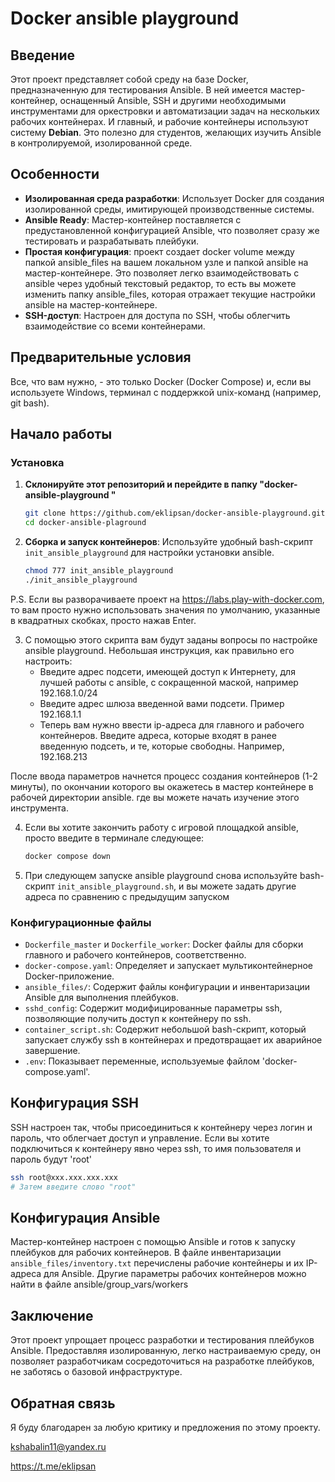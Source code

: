 # Docker ansible playground

## Введение

Этот проект представляет собой среду на базе Docker, предназначенную для тестирования Ansible. В ней имеется мастер-контейнер, оснащенный Ansible, SSH и другими необходимыми инструментами для оркестровки и автоматизации задач на нескольких рабочих контейнерах. И главный, и рабочие контейнеры используют систему **Debian**. Это полезно для студентов, желающих изучить Ansible в контролируемой, изолированной среде.

## Особенности

- **Изолированная среда разработки**: Использует Docker для создания изолированной среды, имитирующей производственные системы.
- **Ansible Ready**: Мастер-контейнер поставляется с предустановленной конфигурацией Ansible, что позволяет сразу же тестировать и разрабатывать плейбуки.
- **Простая конфигурация**: проект создает docker volume между папкой ansible_files на вашем локальном узле и папкой ansible на мастер-контейнере. Это позволяет легко взаимодействовать с ansible через удобный текстовый редактор, то есть вы можете изменить папку ansible_files, которая отражает текущие настройки ansible на мастер-контейнере.
- **SSH-доступ**: Настроен для доступа по SSH, чтобы облегчить взаимодействие со всеми контейнерами.

## Предварительные условия

Все, что вам нужно, - это только Docker (Docker Compose) и, если вы используете Windows, терминал с поддержкой unix-команд (например, git bash).

## Начало работы

### Установка
1. **Склонируйте этот репозиторий и перейдите в папку "docker-ansible-playground "**
   ```bash
   git clone https://github.com/eklipsan/docker-ansible-playground.git
   cd docker-ansible-plaground
   ```
2. **Сборка и запуск контейнеров**:
   Используйте удобный bash-скрипт `init_ansible_playground` для настройки  установки ansible.
   ```bash
   chmod 777 init_ansible_playground
   ./init_ansible_playground
   ```
P.S. Если вы разворачиваете проект на https://labs.play-with-docker.com, то вам просто нужно использовать значения по умолчанию, указанные в квадратных скобках, просто нажав Enter.

3. С помощью этого скрипта вам будут заданы вопросы по настройке ansible playground. Небольшая инструкция, как правильно его настроить:
   - Введите адрес подсети, имеющей доступ к Интернету, для лучшей работы с ansible, с сокращенной маской, например 192.168.1.0/24
   - Введите адрес шлюза введенной вами подсети. Пример 192.168.1.1
   - Теперь вам нужно ввести ip-адреса для главного и рабочего контейнеров. Введите адреса, которые входят в ранее введенную подсеть, и те, которые свободны. Например, 192.168.213

После ввода параметров начнется процесс создания контейнеров (1-2 минуты), по окончании которого вы окажетесь в мастер контейнере в рабочей директории ansible. где вы можете начать изучение этого инструмента.

4. Если вы хотите закончить работу с игровой площадкой ansible, просто введите в терминале следующее:
   ```bash
   docker compose down
   ```

5. При следующем запуске ansible playground снова используйте bash-скрипт `init_ansible_playground.sh`, и вы можете задать другие адреса по сравнению с предыдущим запуском

### Конфигурационные файлы

- `Dockerfile_master` и `Dockerfile_worker`: Docker файлы для сборки главного и рабочего контейнеров, соответственно.
- `docker-compose.yaml`: Определяет и запускает мультиконтейнерное Docker-приложение.
- `ansible_files/`: Содержит файлы конфигурации и инвентаризации Ansible для выполнения плейбуков.
- `sshd_config`: Содержит модифицированные параметры ssh, позволяющие получить доступ к контейнеру по ssh.
- `container_script.sh`: Содержит небольшой bash-скрипт, который запускает службу ssh в контейнерах и предотвращает их аварийное завершение.
- `.env`: Показывает переменные, используемые файлом 'docker-compose.yaml'.

## Конфигурация SSH

SSH настроен так, чтобы присоединиться к контейнеру через логин и пароль, что облегчает доступ и управление.
Если вы хотите подключиться к контейнеру явно через ssh, то имя пользователя и пароль будут 'root'
```bash
ssh root@xxx.xxx.xxx.xxx
# Затем введите слово "root"
```

## Конфигурация Ansible

Мастер-контейнер настроен с помощью Ansible и готов к запуску плейбуков для рабочих контейнеров. В файле инвентаризации `ansible_files/inventory.txt` перечислены рабочие контейнеры и их IP-адреса для Ansible. Другие параметры рабочих контейнеров можно найти в файле ansible/group_vars/workers

## Заключение

Этот проект упрощает процесс разработки и тестирования плейбуков Ansible. Предоставляя изолированную, легко настраиваемую среду, он позволяет разработчикам сосредоточиться на разработке плейбуков, не заботясь о базовой инфраструктуре.

## Обратная связь

Я буду благодарен за любую критику и предложения по этому проекту.

kshabalin11@yandex.ru

https://t.me/eklipsan
